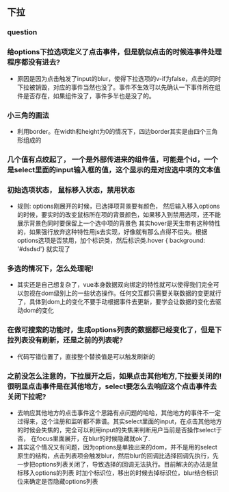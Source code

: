 ## 下拉
### question
### 给options下拉选项定义了点击事件，但是貌似点击的时候连事件处理程序都没有进去?
* 原因是因为点击触发了input的blur，使得下拉选项的v-if为false，点击的同时下拉被销毁，对应的事件当然也没了。事件不生效可以先确认一下事件所在组件是否存在，如果组件没了，事件多半也是没了的。
### 小三角的画法
* 利用border。在width和height为0的情况下，四边border其实是由四个三角形组成的
### 几个值有点绞起了， 一个是外部传进来的组件值，可能是个id，一个是select里面的input输入框的值，这个显示的是对应选中项的文本值
### 初始选项状态， 鼠标移入状态，禁用状态
* 规则: options刚展开的时候，已选择项背景要有颜色， 然后输入移入options的时候，要实时的改变鼠标所在项的背景颜色，如果移入到禁用选项，还不能展示背景色同时要保留上一个选中项的背景色
其实hover是天生带有这种特性的，如果强行放弃这种特性用js去实现，好像就有那么点得不偿失。根据options选项是否禁用，加个标识类，然后标识类.hover { background: '#dsdsd'} 就实现了
### 多选的情况下，怎么处理呢!
* 其实还是自己想复杂了，vue本身数据双向绑定的特性就可以使得我们完全可以忽视在dom级别上的一些状态操作。任何交互都只需要关联数据的变更就行了，具体到dom上的变化不要手动根据事件去更新，要学会让数据的变化去驱动dom的变化
### 在做可搜索的功能时，生成options列表的数据都已经变化了，但是下拉列表没有刷新，还是之前的列表呢?
* 代码写错位置了，直接整个替换值是可以触发刷新的
### 之前没怎么注意的，下拉展开之后，如果点击其他地方,下拉要关闭的! 很明显点击事件是在其他地方，select要怎么去响应这个点击事件去关闭下拉呢?
* 去响应其他地方的点击事件这个思路有点问题的哈哈，其他地方的事件不一定过得来，这个注册和监听都不靠谱。其实select里面的input，在点击其他地方的时候会失焦的，完全可以利用input的失焦来判断用户当前是否操作select于否，
在focus里面展开，在blur的时候隐藏就ok了.
* 其实这个情况又有问题，因为options是单独出来的dom，并不是用的select原生的结构，点击列表项会触发blur，然后blur的回调比选择回调先执行，先一步把options列表关闭了，导致选择的回调无法执行。目前解决的办法是鼠标移入options的列表
时加个标识位，移出的时候去掉标识位，blur结合标识位来确定是否隐藏options列表